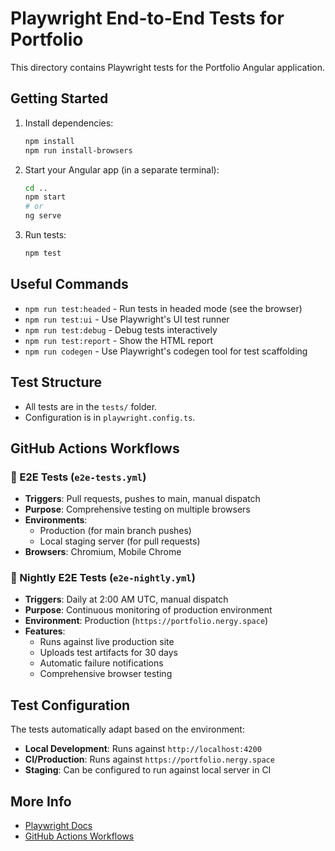 # Playwright End-to-End Tests for Portfolio

This directory contains Playwright tests for the Portfolio Angular application.

## Getting Started

1. Install dependencies:

   ```sh
   npm install
   npm run install-browsers
   ```

2. Start your Angular app (in a separate terminal):

   ```sh
   cd ..
   npm start
   # or
   ng serve
   ```

3. Run tests:
   ```sh
   npm test
   ```

## Useful Commands

- `npm run test:headed` - Run tests in headed mode (see the browser)
- `npm run test:ui` - Use Playwright's UI test runner
- `npm run test:debug` - Debug tests interactively
- `npm run test:report` - Show the HTML report
- `npm run codegen` - Use Playwright's codegen tool for test scaffolding

## Test Structure

- All tests are in the `tests/` folder.
- Configuration is in `playwright.config.ts`.

## GitHub Actions Workflows

### 🧪 E2E Tests (`e2e-tests.yml`)

- **Triggers**: Pull requests, pushes to main, manual dispatch
- **Purpose**: Comprehensive testing on multiple browsers
- **Environments**:
  - Production (for main branch pushes)
  - Local staging server (for pull requests)
- **Browsers**: Chromium, Mobile Chrome

### 🌙 Nightly E2E Tests (`e2e-nightly.yml`)

- **Triggers**: Daily at 2:00 AM UTC, manual dispatch
- **Purpose**: Continuous monitoring of production environment
- **Environment**: Production (`https://portfolio.nergy.space`)
- **Features**:
  - Runs against live production site
  - Uploads test artifacts for 30 days
  - Automatic failure notifications
  - Comprehensive browser testing

## Test Configuration

The tests automatically adapt based on the environment:

- **Local Development**: Runs against `http://localhost:4200`
- **CI/Production**: Runs against `https://portfolio.nergy.space`
- **Staging**: Can be configured to run against local server in CI

## More Info

- [Playwright Docs](https://playwright.dev/)
- [GitHub Actions Workflows](../.github/workflows/)
